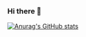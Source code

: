 ### Hi there 👋
[![Anurag's GitHub stats](https://github-readme-stats.vercel.app/api?username=githubBingoChen)](https://github.com/anuraghazra/github-readme-stats)

<!--
**githubBingoChen/githubBingoChen** is a ✨ _special_ ✨ repository because its `README.md` (this file) appears on your GitHub profile.

Here are some ideas to get you started:

- 🔭 I’m currently working on ...
- 🌱 I’m currently learning ...
- 👯 I’m looking to collaborate on ...
- 🤔 I’m looking for help with ...
- 💬 Ask me about ...
- 📫 How to reach me: ...
- 😄 Pronouns: ...
- ⚡ Fun fact: ...
-->
